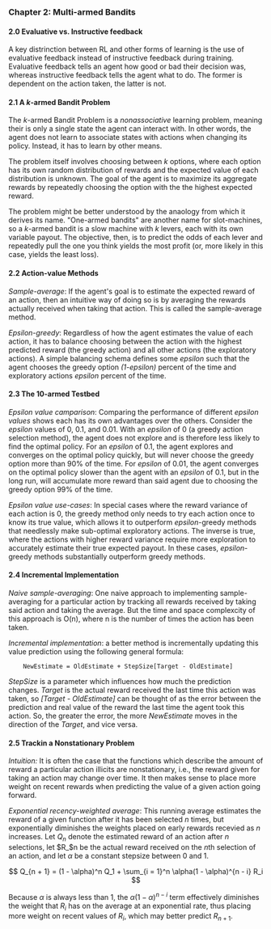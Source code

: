 ### Chapter 2: Multi-armed Bandits

#### 2.0 Evaluative vs. Instructive feedback

A key distrinction between RL and other forms of learning is the use of evaluative feedback instead of instructive feedback during training. Evaluative feedback tells an agent how good or bad their decision was, whereas instructive feedback tells the agent what to do. The former is dependent on the action taken, the latter is not.

#### 2.1 A *k*-armed Bandit Problem

The *k*-armed Bandit Problem is a *nonassociative* learning problem, meaning their is only a single state the agent can interact with. In other words, the agent does not learn to associate states with actions when changing its policy. Instead, it has to learn by other means.

The problem itself involves choosing between *k* options, where each option has its own random distribution of rewards and the expected value of each distribution is unknown. The goal of the agent is to maximize its aggregate rewards by repeatedly choosing the option with the the highest expected reward.

The problem might be better understood by the anaology from which it derives its name. "One-armed bandits" are another name for slot-machines, so a *k*-armed bandit is a slow machine with *k* levers, each with its own variable payout. The objective, then, is to predict the odds of each lever and repeatedly pull the one you think yields the most profit (or, more likely in this case, yields the least loss).

#### 2.2 Action-value Methods

*Sample-average*: If the agent's goal is to estimate the expected reward of an action, then an intuitive way of doing so is by averaging the rewards actually received when taking that action. This is called the sample-average method.

*Epsilon-greedy*: Regardless of how the agent estimates the value of each action, it has to balance choosing between the action with the highest predicted reward (the greedy action) and all other actions (the exploratory actions). A simple balancing schema defines some *epsilon* such that the agent chooses the greedy option *(1-epsilon)* percent of the time and exploratory actions *epsilon* percent of the time.

#### 2.3 The 10-armed Testbed

*Epsilon value camparison*: Comparing the performance of different *epsilon values* shows each has its own advantages over the others. Consider the *epsilon* values of 0, 0.1, and 0.01. With an *epsilon* of 0 (a greedy action selection method), the agent does not explore and is therefore less likely to find the optimal policy. For an *epsilon* of 0.1, the agent explores and converges on the optimal policy quickly, but will never choose the greedy option more than 90% of the time. For *epsilon* of 0.01, the agent converges on the optimal policy slower than the agent with an *epsilon* of 0.1, but in the long run, will accumulate more reward than said agent due to choosing the greedy option 99% of the time.

*Epsilon value use-cases*: In special cases where the reward variance of each action is 0, the greedy method only needs to try each action once to know its true value, which allows it to outperform *epsilon*-greedy methods that needlessly make sub-optimal exploratory actions. The inverse is true, where the actions with higher reward variance require more exploration to accurately estimate their true expected payout. In these cases, *epsilon*-greedy methods substantially outperform greedy methods.

#### 2.4 Incremental Implementation

*Naive sample-averaging*: One naive approach to implementing sample-averaging for a particular action by tracking all rewards received by taking said action and 
taking the average. But the time and space complexcity of this approach is O(n), 
where n is the number of times the action has been taken. 

*Incremental implementation*: a better method is incrementally updating this value prediction using the following general formula:

        NewEstimate = OldEstimate + StepSize[Target - OldEstimate]

 *StepSize* is a parameter which influences how much the prediction changes.
  *Target* is the actual reward received the last time this action was taken, so *[Target - OldEstimate]* can be thought of
as the error between the prediction and real value of the reward the last time the agent took this action.
So, the greater the error, the more *NewEstimate* moves in the direction of the *Target*, and vice versa.

#### 2.5 Trackin a Nonstationary Problem

*Intuition:* It is often the case that the functions which describe the amount of reward a particular action illicits are nonstationary, i.e., the reward given for taking an action may change over time. It then makes sense to place more weight on recent rewards when predicting the value of a given action going forward.

*Exponential recency-weighted average*: This running average estimates the reward of a given function after it has been selected *n* times, but exponentially diminishes the weights placed on early rewards recevied as *n* increases. Let $Q_n$ denote the estimated reward of an action after *n* selections, let $R_$n be the actual reward received on the *n*th selection of an action, and let $\alpha$ be a constant stepsize between 0 and 1. 

$$
Q_{n + 1} = (1 - \alpha)^n Q_1 + \sum_{i = 1}^n \alpha(1 - \alpha)^{n - i} R_i
$$

Because $\alpha$ is always less than 1, the $\alpha(1 - \alpha)^{n - i}$ term effectively diminishes the weight that $R_i$ has on the average at an exponential rate, thus placing more weight on recent values of $R_i$, which may better predict $R_{n + 1}$.


